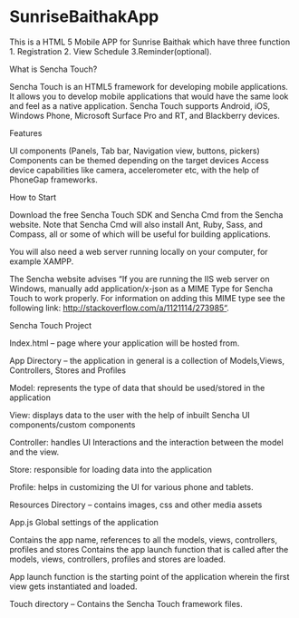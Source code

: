 SunriseBaithakApp
=================

This is a HTML 5 Mobile APP for Sunrise Baithak which have three function 1. Registration 2. View Schedule 3.Reminder(optional).

What is Sencha Touch?

Sencha Touch is an HTML5 framework for developing mobile applications. 
It allows you to develop mobile applications that would have the same look and feel as a native application. 
Sencha Touch supports Android, iOS, Windows Phone, Microsoft Surface Pro and RT, and Blackberry devices.


Features

UI components (Panels, Tab bar, Navigation view, buttons, pickers)
Components can be themed depending on the target devices
Access device capabilities like camera, accelerometer etc, with the help of PhoneGap frameworks.



How to Start

Download the free Sencha Touch SDK and Sencha Cmd from the Sencha website. Note that Sencha Cmd will also install Ant, Ruby, Sass, and Compass, all or some of which will be useful for building applications.

You will also need a web server running locally on your computer, for example XAMPP.

The Sencha website advises “If you are running the IIS web server on Windows, manually add  application/x-json as a MIME Type for Sencha Touch to work properly. 
For information on adding this MIME type see the following link: http://stackoverflow.com/a/1121114/273985“.



Sencha Touch Project

Index.html – page where your application will be hosted from.

App Directory – the application in general is a collection of Models,Views, Controllers, Stores and Profiles

Model: represents the type of data that should be used/stored in the application

View: displays data to the user with the help of inbuilt Sencha UI components/custom components

Controller: handles UI Interactions and the interaction between the model and the view.

Store: responsible for loading data into the application

Profile: helps in customizing the UI for various phone and tablets.

Resources Directory – contains images, css and other media assets

App.js
Global settings of the application

Contains the app name, references to all the models, views, controllers, profiles and stores
Contains the app launch function that is called after the models, views, controllers, profiles and stores are loaded. 

App launch function is the starting point of the application wherein the first view gets instantiated and loaded.

Touch directory – Contains the Sencha Touch framework files.

